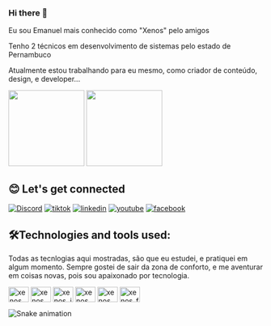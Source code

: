 ### Hi there 👋

Eu sou Emanuel mais conhecido como "Xenos" pelo amigos

Tenho 2 técnicos em desenvolvimento de sistemas pelo estado de Pernambuco

Atualmente estou trabalhando para eu mesmo, como criador de conteúdo, design, e developer...

<div>
  <img height="150em" src="https://github-readme-stats.vercel.app/api?username=emanuelxenos&show_icons=true&theme=tokyonight"/>
 <img height="150em" src="https://github-readme-stats.vercel.app/api/top-langs/?username=emanuelxenos&layout=compact&theme=tokyonight"/>
</div>

## 😊 Let's get connected

[![Discord](https://img.shields.io/badge/Discord-7289DA?style=for-the-badge&logo=discord&logoColor=white)](https://discordapp.com/users/983441066613162054)
[![tiktok](https://img.shields.io/badge/TikTok-000000?style=for-the-badge&logo=tiktok&logoColor=white)](https://www.tiktok.com/@emanuelxenos)
[![linkedin](https://img.shields.io/badge/LinkedIn-0077B5?style=for-the-badge&logo=linkedin&logoColor=white)](https://www.linkedin.com/in/emanuel-nunes-cb/)
[![youtube](https://img.shields.io/badge/YouTube-FF0000?style=for-the-badge&logo=youtube&logoColor=white)](https://www.tiktok.com/@emanuelxenos)
[![facebook](https://img.shields.io/badge/Facebook-1877F2?style=for-the-badge&logo=facebook&logoColor=white)](https://www.facebook.com/EmanuelXenosOficial/)

## 🛠Technologies and tools used:
Todas as tecnlogias aqui mostradas, são que eu estudei, e pratiquei em algum momento. Sempre gostei de sair da zona de conforto, e me aventurar em coisas novas, pois sou apaixonado por tecnologia.
<div>
  <img align="center" alt="xenos" height="30" width="40" src="https://cdn.jsdelivr.net/gh/devicons/devicon/icons/html5/html5-original.svg"/>
  <img align="center" alt="xenos_css" height="30" width="40" src="https://cdn.jsdelivr.net/gh/devicons/devicon/icons/css3/css3-original.svg"/>
  <img align="center" alt="xenos_js" height="30" width="40" src="https://cdn.jsdelivr.net/gh/devicons/devicon/icons/javascript/javascript-original.svg"/>
  <img align="center" alt="xenos_php" height="30" width="40" src="https://cdn.jsdelivr.net/gh/devicons/devicon/icons/php/php-original.svg"/>
  <img align="center" alt="xenos_codeigniter" height="30" width="40" src="https://cdn.jsdelivr.net/gh/devicons/devicon/icons/codeigniter/codeigniter-plain.svg"/>
  <img align="center" alt="xenos_flutter" height="30" width="40" src="https://cdn.jsdelivr.net/gh/devicons/devicon/icons/flutter/flutter-original.svg"/>
</div>

![Snake animation](https://github.com/emanuelxenos/emanuelxenos/blob/output/github-contribution-grid-snake.svg)
